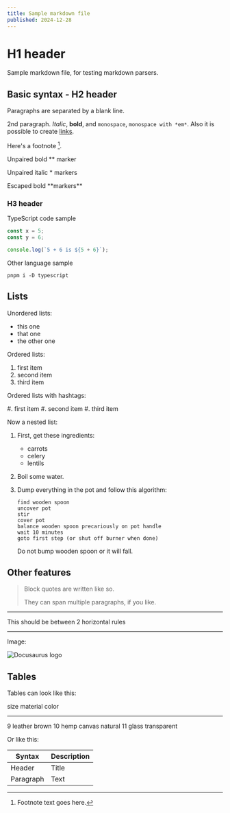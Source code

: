 ```yaml
---
title: Sample markdown file
published: 2024-12-28
---
```


# H1 header

Sample markdown file, for testing markdown parsers.

## Basic syntax - H2 header

Paragraphs are separated by a blank line.

2nd paragraph. _Italic_, **bold**, and `monospace`, `monospace with *em*`. Also it is possible to create [links](https://github.com).

Here's a footnote [^1].

[^1]: Footnote text goes here.

Unpaired bold \*\* marker

Unpaired italic \* markers

Escaped bold \*\*markers\*\*

### H3 header

TypeScript code sample

```ts
const x = 5;
const y = 6;

console.log(`5 + 6 is ${5 + 6}`);
```

Other language sample

```
pnpm i -D typescript
```

## Lists

Unordered lists:

- this one
- that one
- the other one

Ordered lists:

1. first item
1. second item
1. third item

Ordered lists with hashtags:

#. first item
#. second item
#. third item

Now a nested list:

1.  First, get these ingredients:

    - carrots
    - celery
    - lentils

2.  Boil some water.

3.  Dump everything in the pot and follow
    this algorithm:

        find wooden spoon
        uncover pot
        stir
        cover pot
        balance wooden spoon precariously on pot handle
        wait 10 minutes
        goto first step (or shut off burner when done)

    Do not bump wooden spoon or it will fall.

## Other features

> Block quotes are
> written like so.
>
> They can span multiple paragraphs,
> if you like.

---

This should be between 2 horizontal rules

---

Image:

![Docusaurus logo](https://docusaurus.io/img/slash-introducing.svg "Docusaurus logo")

## Tables

Tables can look like this:

size material color

---

9 leather brown
10 hemp canvas natural
11 glass transparent

Or like this:

| Syntax    | Description |
| --------- | ----------- |
| Header    | Title       |
| Paragraph | Text        |
